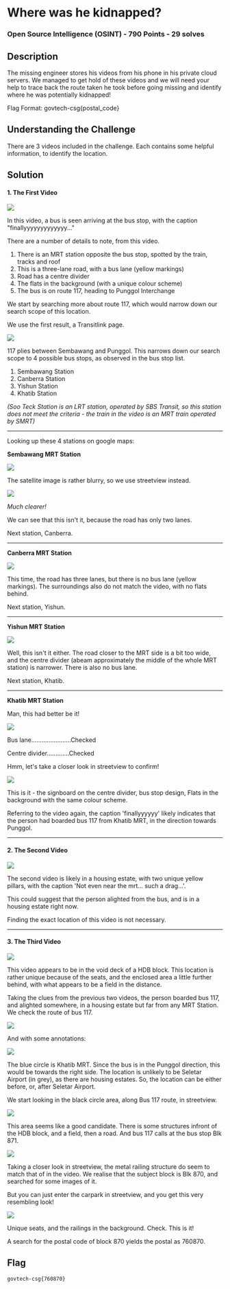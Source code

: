 # Where was he kidnapped?

### Open Source Intelligence (OSINT) - 790 Points - 29 solves

## Description

The missing engineer stores his videos from his phone in his private cloud servers. We managed to get hold of these videos and we will need your help to trace back the route taken he took before going missing and identify where he was potentially kidnapped!



Flag Format: govtech-csg{postal_code}

## Understanding the Challenge

There are 3 videos included in the challenge. Each contains some helpful information, to identify the location.



## Solution

#### 1. The First Video

![](video1.png)



In this video, a bus is seen arriving at the bus stop, with the caption "finallyyyyyyyyyyyyy..."

There are a number of details to note, from this video.

1. There is an MRT station opposite the bus stop, spotted by the train, tracks and roof
2. This is a three-lane road, with a bus lane (yellow markings)
3. Road has a centre divider
4. The flats in the background (with a unique colour scheme)
5. The bus is on route 117, heading to Punggol Interchange

We start by searching more about route 117, which would narrow down our search scope of this location.

We use the first result, a Transitlink page.

![](117transitlink.png)

117 plies between Sembawang and Punggol. This narrows down our search scope to 4 possible bus stops, as observed in the bus stop list. 

1. Sembawang Station
2. Canberra Station
3. Yishun Station
4. Khatib Station

_(Soo Teck Station is an LRT station, operated by SBS Transit, so this station does not meet the criteria - the train in the video is an MRT train operated by SMRT)_

---

Looking up these 4 stations on google maps:

**Sembawang MRT Station**

![](sembawangmrt.png)

The satellite image is rather blurry, so we use streetview instead.

![](streetviewsembawangmrt.png)

_Much clearer!_

We can see that this isn't it, because the road has only two lanes.

Next station, Canberra.

---

**Canberra MRT Station**

![](canberramrt.png)

This time, the road has three lanes, but there is no bus lane (yellow markings). The surroundings also do not match the video, with no flats behind.

Next station, Yishun.

---

**Yishun MRT Station**

![](yishunmrt.png)



Well, this isn't it either. The road closer to the MRT side is a bit too wide, and the centre divider (abeam approximately the middle of the whole MRT station) is narrower. There is also no bus lane.

Next station, Khatib.

---

**Khatib MRT Station**

Man, this had better be it!

![](khatibmrt.png)



Bus lane.......................Checked

Centre divider.............Checked

Hmm, let's take a closer look in streetview to confirm!

![](streetviewkhatibmrt.png)

This is it - the signboard on the centre divider, bus stop design, Flats in the background with the same colour scheme.



Referring to the video again, the caption 'finallyyyyyy' likely indicates that the person had boarded bus 117 from Khatib MRT, in the direction towards Punggol.

---

#### 2. The Second Video

![](video2.png)



The second video is likely in a housing estate, with two unique yellow pillars, with the caption 'Not even near the mrt... such a drag...'.

This could suggest that the person alighted from the bus, and is in a housing estate right now.

Finding the exact location of this video is not necessary.

---

#### 3. The Third Video

![](video3.png)

This video appears to be in the void deck of a HDB block. This location is rather unique because of the seats, and the enclosed area a little further behind, with what appears to be a field in the distance.

Taking the clues from the previous two videos, the person boarded bus 117, and alighted somewhere, in a housing estate but far from any MRT Station. We check the route of bus 117.

![](117map.png)

And with some annotations:

![](117mapannotated.png)

The blue circle is Khatib MRT. Since the bus is in the Punggol direction, this would be towards the right side. The location is unlikely to be Seletar Airport (in grey), as there are housing estates. So, the location can be either before, or, after Seletar Airport.

We start looking in the black circle area, along Bus 117 route, in streetview.

![](blk871.png)



This area seems like a good candidate. There is some structures infront of the HDB block, and a field, then a road. And bus 117 calls at the bus stop Blk 871.

![](blk871streetview.png)

Taking a closer look in streetview, the metal railing structure do seem to match that of in the video. We realise that the subject block is Blk 870, and searched for some images of it.

But you can just enter the carpark in streetview, and you get this very resembling look!

![](blk870.png)



Unique seats, and the railings in the background. Check. This is it!



A search for the postal code of block 870 yields the postal as 760870.



## Flag

```
govtech-csg{760870}
```

